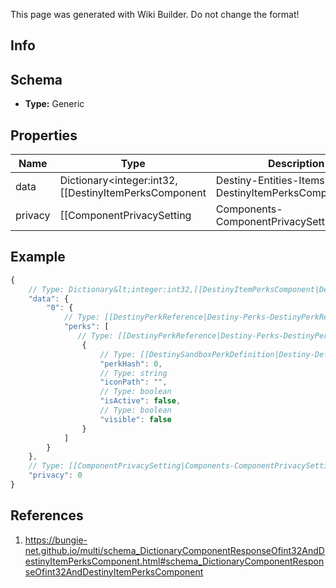 <span class="wiki-builder">This page was generated with Wiki Builder. Do not change the format!</span>

## Info

## Schema
* **Type:** Generic

## Properties
Name | Type | Description
---- | ---- | -----------
data | Dictionary&lt;integer:int32,[[DestinyItemPerksComponent|Destiny-Entities-Items-DestinyItemPerksComponent]]&gt; | 
privacy | [[ComponentPrivacySetting|Components-ComponentPrivacySetting]]:Enum | 

## Example
```javascript
{
    // Type: Dictionary&lt;integer:int32,[[DestinyItemPerksComponent|Destiny-Entities-Items-DestinyItemPerksComponent]]&gt;
    "data": {
        "0": {
            // Type: [[DestinyPerkReference|Destiny-Perks-DestinyPerkReference]][]
            "perks": [
               // Type: [[DestinyPerkReference|Destiny-Perks-DestinyPerkReference]]
                {
                    // Type: [[DestinySandboxPerkDefinition|Destiny-Definitions-DestinySandboxPerkDefinition]]:ManifestDefinition:integer:uint32
                    "perkHash": 0,
                    // Type: string
                    "iconPath": "",
                    // Type: boolean
                    "isActive": false,
                    // Type: boolean
                    "visible": false
                }
            ]
        }
    },
    // Type: [[ComponentPrivacySetting|Components-ComponentPrivacySetting]]:Enum
    "privacy": 0
}

```

## References
1. https://bungie-net.github.io/multi/schema_DictionaryComponentResponseOfint32AndDestinyItemPerksComponent.html#schema_DictionaryComponentResponseOfint32AndDestinyItemPerksComponent
